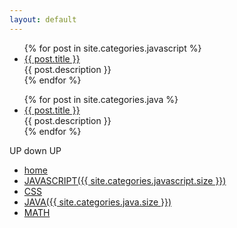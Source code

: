 ```yaml
---
layout: default
---
```

<div class="index-content clearfix">    
    <div class="section">
        <div class="artical-content artical-list">
            <ul id="jslist">
                {% for post in site.categories.javascript %}
                    <li class="post">
                        <a href="{{ post.url }}">{{ post.title }}</a>
                        <div "title-desc">{{ post.description }}</div>
                    </li>
                {% endfor %}
            </ul>
            <ul id="javalist">
                {% for post in site.categories.java %}
                    <li class="post">
                        <a href="{{ post.url }}">{{ post.title }}</a>
                        <div "title-desc">{{ post.description }}</div>
                    </li>
                {% endfor %}
            </ul>
        </div>
    </div>
    <div class="navbar">
        <div class="logo"><span>UP down UP</span></div>
        <ul>
            <li>
                <a href="/">home</a>
            </li>
            <li>
                 <a href="/JAVASCRIPT">JAVASCRIPT({{ site.categories.javascript.size }})</a>
            </li>
            <li>
                 <a href="/CSSskill">CSS</a>                
            </li>
            <li>
                 <a href="/JAVA">JAVA({{ site.categories.java.size }})</a> 
            </li>
            <li>
                 <a href="/MATH">MATH</a> 
            </li>
        </ul>
    </div>
    <div class="splitline">
    </div>
</div>
